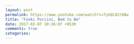 ```yaml
---
layout: post
permalink: https://www.youtube.com/watch?v=7yUdL82rbBw
title: "Funki Porcini, Bed to Be"
date: 2017-02-07 10:26:07 +0530
comments: true
categories: 
---
```

